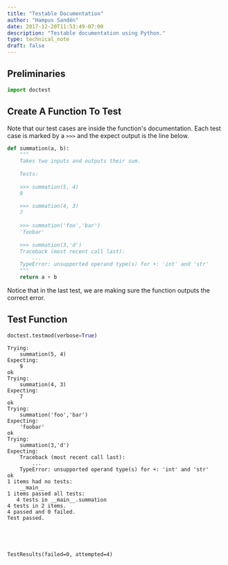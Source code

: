```yaml
---
title: "Testable Documentation"
author: "Hampus Sandén"
date: 2017-12-20T11:53:49-07:00
description: "Testable documentation using Python."
type: technical_note
draft: false
---
```

## Preliminaries


```python
import doctest
```

## Create A Function To Test

Note that our test cases are inside the function's documentation. Each test case is marked by a `>>>` and the expect output is the line below.


```python
def summation(a, b):
    """
    Takes two inputs and outputs their sum.
    
    Tests:
    
    >>> summation(5, 4)
    9
    
    >>> summation(4, 3)
    7
    
    >>> summation('foo','bar')
    'foobar'
    
    >>> summation(3,'d')
    Traceback (most recent call last):
        ...
    TypeError: unsupported operand type(s) for +: 'int' and 'str'
    """
    return a + b
```

Notice that in the last test, we are making sure the function outputs the correct error.

## Test Function


```python
doctest.testmod(verbose=True)
```

    Trying:
        summation(5, 4)
    Expecting:
        9
    ok
    Trying:
        summation(4, 3)
    Expecting:
        7
    ok
    Trying:
        summation('foo','bar')
    Expecting:
        'foobar'
    ok
    Trying:
        summation(3,'d')
    Expecting:
        Traceback (most recent call last):
            ...
        TypeError: unsupported operand type(s) for +: 'int' and 'str'
    ok
    1 items had no tests:
        __main__
    1 items passed all tests:
       4 tests in __main__.summation
    4 tests in 2 items.
    4 passed and 0 failed.
    Test passed.





    TestResults(failed=0, attempted=4)


